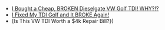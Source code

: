 - [I Bought a Cheap, BROKEN Dieselgate VW Golf TDI! WHY?!?](https://youtu.be/75buEMYS0wc)
- [I Fixed My TDI Golf and It BROKE Again!](https://youtu.be/o3tmx47TrTk)
- [Is This VW TDI Worth a $4k Repair Bill?](
